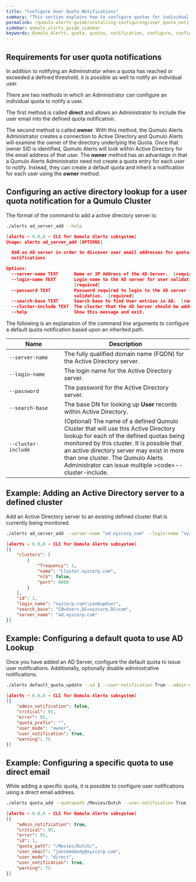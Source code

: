 ```yaml
---
title: "Configure User Quota Notifications"
summary: "This section explains how to configure quotas for individual user notifications from Qumulo Alerts."
permalink: /qumulo-alerts-guide/installing-configuring/user_quota_notifications.html
sidebar: qumulo_alerts_guide_sidebar
keywords: Qumulo_Alerts, quota, quotas, notification, configure, configuration
---
```


## Requirements for user quota notifications

In addition to notifying an Administrator when a quota has reached or exceeded a defined threshold, it is possible as well
to notify an individual user.

There are two methods in which an Administrator can configure an individual quota to notify a user. 

The first method is called **direct** and allows an Administrator to include the user email into the
defined quota notification.

The second method is called **owner**. With this method, the Qumulo Alerts Administrator creates a connection
to Active Directory and Qumulo Alerts will examine the owner of the directory underlying the Quota. Once that owner SID
is identified, Qumulo Alerts will look within Active Directory for the email address of that user. The **owner** method
has an advantage in that a Qumulo Alerts Administrator need not create a quota entry for each user to notify. Instead,
they can create a default quota and inherit a notification for each user using the **owner** method.

## Configuring an active directory lookup for a user quota notification for a Qumulo Cluster

The format of the command to add a active directory server is:

```bash
./alerts ad_server_add --help
```
```json
[alerts - 6.0.0 - CLI for Qumulo Alerts subsystem]
Usage: alerts ad_server_add [OPTIONS]

  Add an AD server in order to discover user email addresses for quota
  notifications

Options:
  --server-name TEXT      Name or IP Address of the AD Server.  [required]
  --login-name TEXT       Login name to the AD server for user validation.
                          [required]
  --password TEXT         Password required to login to the AD server for user
                          validation.  [required]
  --search-base TEXT      Search base to find User entries in AD.  [required]
  --cluster-include TEXT  The cluster that the AD Server should be added to.
  --help                  Show this message and exit.
```
The following is an explanation of the command line arguments to configure a default quota notification based upon an inherited path.

<table>
  <colgroup>
    <col span="1" style="width: 30%;">
    <col span="1" style="width: 70%;">
  </colgroup>
<thead>
  <tr>
    <th>Name</th>
    <th>Description</th>
  </tr>
</thead>
<tbody>
  <tr>
    <td><code>--server-name</code></td>
    <td>The fully qualified domain name (FQDN) for the Active Directory server.</td>
  </tr>
  <tr>
    <td><code>--login-name</code></td>
    <td>The login name for the Active Directory server.</td>
  </tr>
  <tr>
    <td><code>--password</code></td>
    <td>The password for the Active Directory server.</td>
  </tr>
  <tr>
    <td><code>--search-base</code></td>
    <td>The base DN for looking up <b>User</b> records within Active Directory.</td>
  </tr>
  <tr>
    <td><code>--cluster-include</code></td>
    <td>(Optional) The name of a defined Qumulo Cluster that will use this Active Directory lookup for each of the defined quotas being monitored by this cluster. It is possible that an active directory server may exist in more than one cluster. The Qumulo Alerts Administrator can issue multiple >code>--cluster-include</code>.</td>
  </tr>
</tbody>
</table>

## Example: Adding an Active Directory server to a defined cluster

Add an Active Directory server to an existing defined cluster that is currently being monitored.

```bash
./alerts ad_server_add --server-name "ad.xyzcorp.com" --login-name "xyzcorp.com\LookupUser" --password XXYYZZ --search-base "CN=Users,DC=xyzcorp,DC=com" --cluster-include cluster.xyzcorp.com
```
```json
[alerts - 6.0.0 - CLI for Qumulo Alerts subsystem]
[{
    "clusters": [
        {
            "frequency": 1,
            "name": "cluster.xyzcorp.com",
            "nlb": false,
            "port": 8000
        }
    ],
    "id": 2,
    "login_name": "xyzcorp.com\\LookupUser",
    "search_base": "CN=Users,DC=xyzcorp,DC=com",
    "server_name": "ad.xyzcorp.com"
}]

```

## Example: Configuring a default quota to use AD Lookup

Once you have added an AD Server, configure the default quota to issue user notifications. Additionally, optionally disable
administrative notifications.

```bash
./alerts default_quota_update --id 1 --user-notification True --admin-notification False
```
```json
[alerts - 6.0.0 - CLI for Qumulo Alerts subsystem]
[{
    "admin_notification": false,
    "critical": 95,
    "error": 85,
    "quota_prefix": "",
    "user_mode": "owner",
    "user_notification": true,
    "warning": 75
}]

```

## Example: Configuring a specific quota to use direct email

While adding a specific quota, it is possible to configure user notifications using a direct email address.

```bash
./alerts quota_add --quotapath /Movies/Dutch --user-notification True --user-mode direct --user-email joesomebody@xyzcorp.com --cluster-include cluster.xyzcorp.com
```
```json
[alerts - 6.0.0 - CLI for Qumulo Alerts subsystem]
[{
    "admin_notification": true,
    "critical": 95,
    "error": 85,
    "id": 1,
    "quota_path": "/Movies/Dutch/",
    "user_email": "joesomebody@xyzcorp.com",
    "user_mode": "direct",
    "user_notification": true,
    "warning": 75
}]

```
